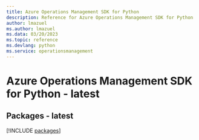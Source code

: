 ```yaml
---
title: Azure Operations Management SDK for Python
description: Reference for Azure Operations Management SDK for Python
author: lmazuel
ms.author: lmazuel
ms.data: 03/20/2023
ms.topic: reference
ms.devlang: python
ms.service: operationsmanagement
---
```

# Azure Operations Management SDK for Python - latest
## Packages - latest
[!INCLUDE [packages](operations-management-index.md)]